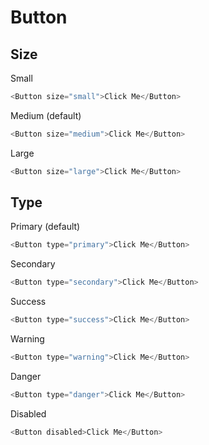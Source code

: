 # Button

## Size

Small

```js
<Button size="small">Click Me</Button>
```

Medium (default)

```js
<Button size="medium">Click Me</Button>
```

Large

```js
<Button size="large">Click Me</Button>
```

## Type

Primary (default)

```js
<Button type="primary">Click Me</Button>
```

Secondary

```js
<Button type="secondary">Click Me</Button>
```

Success

```js
<Button type="success">Click Me</Button>
```

Warning

```js
<Button type="warning">Click Me</Button>
```

Danger

```js
<Button type="danger">Click Me</Button>
```

Disabled

```js
<Button disabled>Click Me</Button>
```
